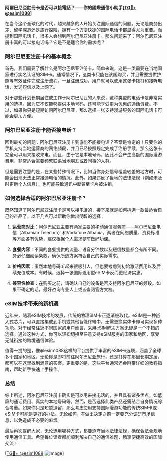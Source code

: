 **阿爾巴尼亞註冊卡是否可以接電話？——你的國際通信小助手[[TG💪+ @esim1088](https://t.me/s/esim1088)]**

在当今这个全球化的时代，越来越多的人开始关注国际通信的问题。无论是商务出差、留学深造还是旅行探险，拥有一个方便快捷的国际电话卡都显得尤为重要。而提到国际电话卡，很多人会想到阿尔巴尼亚注册卡。那么问题来了：阿尔巴尼亚注册卡真的可以接电话吗？它是不是适合你的需求呢？

### 阿尔巴尼亚注册卡的基本概念

首先，我们需要了解什么是阿尔巴尼亚注册卡。简单来说，这是一类需要在当地国家进行实名认证的SIM卡。通常情况下，这类卡只能在该国购买，并且需要提供护照等有效证件完成注册流程。一旦注册成功，用户就可以使用这张卡拨打和接听电话，发送短信以及上网了。

对于那些计划长期居住或工作于阿尔巴尼亚的人来说，这种类型的电话卡是非常实用的选择。因为它不仅能够提供本地号码，还可能享受更为优惠的通话资费。不过，如果你只是短期访问阿尔巴尼亚，那么选择一张支持漫游服务的国际电话卡可能会更加方便。

### 阿尔巴尼亚注册卡能否接电话？

回到最初的问题：阿尔巴尼亚注册卡到底能不能接电话？答案是肯定的！只要你的手机支持当地运营商的网络频段，并且已经按照规定完成了注册手续，那么这张卡完全可以用来接收来电。而且，由于它是本地号码，因此不会产生高额的国际漫游费用，非常适合需要频繁联系当地朋友或者同事的人群。

但是需要注意的是，在某些特殊情况下，比如当你身处信号覆盖较差的地方时，可能会出现无法正常接通电话的情况。此外，如果违反了当地的法律法规（例如未及时更新个人信息），也可能导致通讯中断甚至卡片被注销。

### 如何选择合适的阿尔巴尼亚注册卡？

既然知道了阿尔巴尼亚注册卡是可以接电话的，接下来就是如何挑选一款最适合自己的产品了。以下几点可以帮助你做出明智的选择：

1. **运营商对比**：阿尔巴尼亚主要有两家主要的移动通信服务商——阿尔巴尼亚电信（Albanian Telecom）和Vodafone Albania。两者在网络质量、资费标准等方面各有优势，建议根据个人需求提前做好功课。
   
2. **套餐内容**：不同的套餐提供的流量、语音分钟数以及短信数量都会有所不同。务必仔细阅读条款，确保所选方案符合自己的实际需求。
   
3. **价格因素**：虽然本地号码听起来很吸引人，但也要考虑到初始激活费用以及后续充值成本。有时候，选择一张国际通用型eSIM卡反而更经济实惠。

4. **兼容性检查**：在购买之前，请确认自己的设备是否支持阿尔巴尼亚的频段。如果不确定的话，最好咨询专业人士或者查阅官方文档。

### eSIM技术带来的新机遇

近年来，随着eSIM技术的发展，传统的物理SIM卡正逐渐被取代。eSIM是一种嵌入式芯片，可以直接集成到手机或其他智能终端中，无需更换实体卡即可实现多种功能。对于经常往返不同国家的用户而言，采用eSIM解决方案无疑是一个不错的选择。通过这种方式，你可以轻松切换至任意支持eSIM服务的国家和地区，享受无缝衔接的跨境通信体验。

值得一提的是，像@esim1088这样的平台提供了丰富的eSIM卡选项，涵盖了全球多个国家和地区。无论你是即将前往阿尔巴尼亚旅行，还是打算在那里长期定居，都可以在这里找到满意的答案。更重要的是，这些平台通常还会附带详细的教程指南，帮助新手快速上手操作。

### 总结

综上所述，阿尔巴尼亚注册卡确实是可以用来接电话的，并且具有诸多优点，如低廉的通话费用、真实的本地号码等。然而，是否选择此类产品还需结合自身情况综合考量。如果你只是短暂逗留，那么考虑使用支持国际漫游功能的传统SIM卡或eSIM卡可能是更好的办法。无论如何，在做出决定之前一定要充分调研市场信息，以免造成不必要的麻烦。

最后再次提醒大家，无论选用哪种方式，都要遵守当地法律法规，确保合法合规地使用通信工具。希望每位读者都能顺利解决自己的通信难题，畅享便捷高效的国际交流！

[[TG💪+ @esim1088](https://t.me/s/esim1088) ![Image](https://i.postimg.cc/4NQfJmqS/Snipaste-2025-05-13-00-14-12.png)]